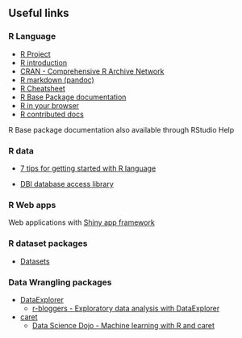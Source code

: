
## Useful links

### R Language

+ [R Project](https://www.r-project.org/about.html)
+ [R introduction](https://cloud.r-project.org/doc/manuals/r-release/R-intro.html)
+ [CRAN - Comprehensive R Archive Network](https://cloud.r-project.org/)
+ [R markdown (pandoc)](https://pandoc.org/MANUAL.html#pandocs-markdown)
+ [R Cheatsheet](https://rstudio.com/wp-content/uploads/2016/05/base-r.pdf)
+ [R Base Package documentation](https://www.math.ucla.edu/~anderson/rw1001/library/base/html/00Index.html)
+ [R in your browser](https://rdrr.io/snippets/)
+ [R contributed docs](https://cloud.r-project.org/other-docs.html)

R Base package documentation also available through RStudio Help

### R data
+ [7 tips for getting started with R language](https://developer.ibm.com/articles/os-know-r-language/)

+ [DBI database access library](https://db.rstudio.com/getting-started/database-queries)

### R Web apps
Web applications with [Shiny app framework](https://shiny.rstudio.com/articles/basics.html)

### R dataset packages
+ [Datasets](https://www.rdocumentation.org/packages/datasets)

### Data Wrangling packages
+ [DataExplorer](https://www.rdocumentation.org/packages/DataExplorer)
  - [r-bloggers - Exploratory data analysis with DataExplorer](https://www.r-bloggers.com/how-to-automate-eda-with-dataexplorer-in-r/)
+ [caret](https://topepo.github.io/caret/)
  - [Data Science Dojo - Machine learning with R and caret](https://code.datasciencedojo.com/datasciencedojo/tutorials/tree/master/Introduction%20to%20Machine%20Learning%20with%20R%20and%20Caret)
